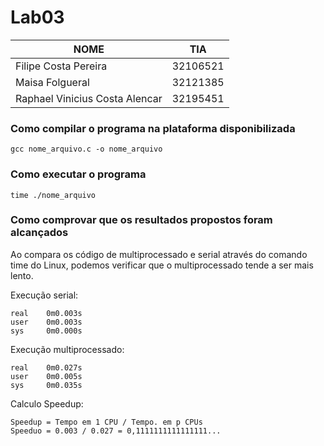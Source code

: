 # Lab03

|NOME                           |TIA                 |
|-------------------------------|--------------------|
|Filipe Costa Pereira           |32106521            |
|Maisa Folgueral                |32121385            |
|Raphael Vinicius Costa Alencar |32195451            |

### Como compilar o programa na plataforma disponibilizada
```
gcc nome_arquivo.c -o nome_arquivo
```

### Como executar o programa
```
time ./nome_arquivo
```

### Como comprovar que os resultados propostos foram alcançados
Ao compara os código de multiprocessado e serial através do comando time do Linux, podemos verificar que o multiprocessado tende a ser mais lento. <br/>

Execução serial:
```
real    0m0.003s
user    0m0.003s
sys     0m0.000s
```

Execução multiprocessado:
```
real    0m0.027s
user    0m0.005s
sys     0m0.035s
```

Calculo Speedup:
```
Speedup = Tempo em 1 CPU / Tempo. em p CPUs
Speeduo = 0.003 / 0.027 = 0,1111111111111111...
```
